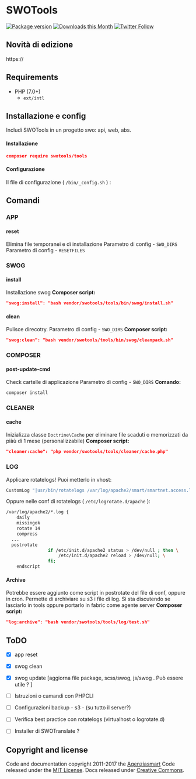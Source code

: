 SWOTools
====================
[![Package version](http://img.shields.io/packagist/v/swotools/swog.svg?style=flat)](https://packagist.org/packages/swotools/swog)
[![Downloads this Month](https://img.shields.io/packagist/dm/swotools/swog.svg)](https://packagist.org/packages/swotools/swog)
[![Twitter Follow](https://img.shields.io/twitter/follow/agenziasmart.svg?style=social&label=Follow)]()

Novità di edizione
-----------
https://

Requirements
------------

 * PHP (7.0+)
   * `ext/intl`

Installazione e config
-----------

Includi SWOTools in un progetto swo: api, web, abs.

#### Installazione

```json
composer require swotools/tools
```

#### Configurazione
Il file di configurazione ( ```/bin/_config.sh``` ) :

## Comandi

### APP
#### reset
Elimina file temporanei e di installazione
Parametro di config - `SWO_DIRS`
Parametro di config - `RESETFILES`

### SWOG
#### install
Installazione swog
**Composer script:**
```json
"swog:install": "bash vendor/swotools/tools/bin/swog/install.sh"
```
#### clean
Pulisce direcotry.
Parametro di config - `SWO_DIRS`
**Composer script:**
```json
"swog:clean": "bash vendor/swotools/tools/bin/swog/cleanpack.sh"
```

### COMPOSER
#### post-update-cmd
Check cartelle di applicazione
Parametro di config - `SWO_DIRS`
__Comando:__
```bash
composer install
```

### CLEANER

#### cache
Inizializza classe `Doctrine\Cache` per eliminare file scaduti o memorizzati da piàù di 1 mese (personalizzabile)
**Composer script:**
```json
"cleaner:cache": "php vendor/swotools/tools/cleaner/cache.php"
```

### LOG

Applicare rotatelogs!
Puoi metterlo in vhost:
```bash
CustomLog "|usr/bin/rotatelogs /var/log/apache2/smart/smartnet.access.log 1MB" combined
```
Oppure nelle conf di rotatelogs ( ```/etc/logrotate.d/apache``` ):

```bash
/var/log/apache2/*.log {
	daily
	missingok
	rotate 14
	compress
  ...
  postrotate
                if /etc/init.d/apache2 status > /dev/null ; then \
                    /etc/init.d/apache2 reload > /dev/null; \
                fi;
	endscript

```

#### Archive
Potrebbe essere aggiunto come script in postrotate del file di conf, oppure in cron. Permette di archiviare su s3 i file di log. Si sta  discutendo se lasciarlo in tools oppure portarlo in fabric come agente server
**Composer script:**
```json
"log:archive": "bash vendor/swotools/tools/log/test.sh"
```


## ToDO

- [x] app reset
- [x] swog clean
- [x] swog update [aggiorna file package, scss/swog, js/swog . Può essere utile ? ]
- [ ] Istruzioni o camandi con PHPCLI
- [ ] Configurazioni backup - s3 - (su tutto il server?)
- [ ] Verifica best practice con rotatelogs (virtualhost o logrotate.d)
- [ ] Installer di SWOTranslate ?


## Copyright and license

Code and documentation copyright 2011-2017 the [Agenziasmart](https://github.com/agenziasmart) Code released under the [MIT License](https://github.com/swotools/tools/blob/master/LICENSE). Docs released under [Creative Commons](https://github.com/swotools/tools/blob/master/docs/LICENSE).
